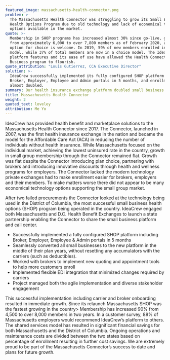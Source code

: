 ```yaml
---
featured_image: massachusetts-health-connector.png
problem: >-
  The Massachusetts Health Connector was struggling to grow its Small Business
  Health Options Program due to old technology and lack of economical technology
  options available in the market.
quote: >-
  Membership in SHOP programs has increased almost 30% since go-live, growing
  from approximately 6,000 to over 7,800 members as of February 2020, and the
  option for choice is welcome. In 2019, 59% of new members enrolled in a choice
  model, while 37% of total members are now in a choice model. The IdeaCrew
  platform features and its ease of use have allowed the Health Connector for
  Business program to flourish.
quote_attribution: "Louis Gutierrez, CCA Executive Director"
solution: >-
  IdeaCrew successfully implemented its fully configured SHOP platform including
  Broker, Employer, Employee and Admin portals in 5 months, and enrollments have
  almost doubled.
summary: Our health insurance exchange platform doubled small business enrollments
title: Massachusetts Health Connector
weight: 2
quoted_text: loveley
attribution: Me Yo
---
```


IdeaCrew has provided health benefit and marketplace solutions to the Massachusetts Health Connector since 2017. The Connector, launched in 2007, was the first health insurance exchange in the nation and became the model for the Affordable Care Act (ACA) in reducing the number of individuals without health insurance. While Massachusetts focused on the individual market, achieving the lowest uninsured rate in the country, growth in small group membership through the Connector remained flat. Growth was flat despite the Connector introducing plan choice, partnering with brokers and introducing innovative discounts through health and wellness programs for employers. The Connector lacked the modern technology private exchanges had to make enrollment easier for brokers, employers and their members. To make matters worse there did not appear to be many economical technology options supporting the small group market.

After two failed procurements the Connector looked at the technology being used in the District of Columbia, the most successful small business health options (SHOP) program being operated in the country. IdeaCrew engaged both Massachusetts and D.C. Health Benefit Exchanges to launch a state partnership enabling the Connector to share the small business platform and call center.

- Successfully implemented a fully configured SHOP platform including Broker, Employer, Employee & Admin portals in 5 months
- Seamlessly converted all small businesses to the new platform in the middle of their plan years, without resetting any accumulators with the carriers (such as deductibles).
- Worked with brokers to implement new quoting and appointment tools to help more customers enroll
- Implemented flexible EDI integration that minimized changes required by carriers
- Project managed both the agile implementation and diverse stakeholder engagement

This successful implementation including carrier and broker onboarding resulted in immediate growth. Since its relaunch Massachusetts SHOP was the fastest growing in the country> Membership has increased 90% from 4,500 to over 8,000 members in two years. In a customer survey, 88% of Massachusetts employers would recommend IdeaCrew’s platform to others. The shared services model has resulted in significant financial savings for both Massachusetts and the District of Columbia. Ongoing operations and maintenance costs are divided between the two states based on percentage of enrollment resulting in further cost savings. We are extremely proud to be part of the Massachusetts Connector’s success to date and plans for future growth.
